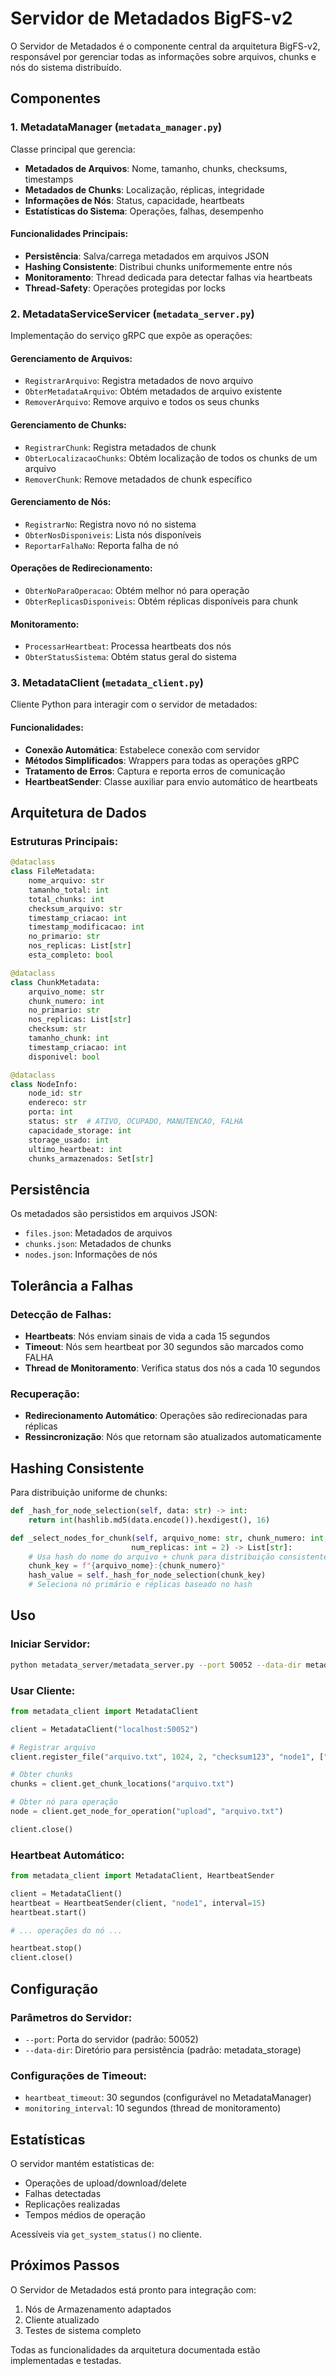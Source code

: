 # Servidor de Metadados BigFS-v2

O Servidor de Metadados é o componente central da arquitetura BigFS-v2, responsável por gerenciar todas as informações sobre arquivos, chunks e nós do sistema distribuído.

## Componentes

### 1. MetadataManager (`metadata_manager.py`)
Classe principal que gerencia:
- **Metadados de Arquivos**: Nome, tamanho, chunks, checksums, timestamps
- **Metadados de Chunks**: Localização, réplicas, integridade
- **Informações de Nós**: Status, capacidade, heartbeats
- **Estatísticas do Sistema**: Operações, falhas, desempenho

#### Funcionalidades Principais:
- **Persistência**: Salva/carrega metadados em arquivos JSON
- **Hashing Consistente**: Distribui chunks uniformemente entre nós
- **Monitoramento**: Thread dedicada para detectar falhas via heartbeats
- **Thread-Safety**: Operações protegidas por locks

### 2. MetadataServiceServicer (`metadata_server.py`)
Implementação do serviço gRPC que expõe as operações:

#### Gerenciamento de Arquivos:
- `RegistrarArquivo`: Registra metadados de novo arquivo
- `ObterMetadataArquivo`: Obtém metadados de arquivo existente
- `RemoverArquivo`: Remove arquivo e todos os seus chunks

#### Gerenciamento de Chunks:
- `RegistrarChunk`: Registra metadados de chunk
- `ObterLocalizacaoChunks`: Obtém localização de todos os chunks de um arquivo
- `RemoverChunk`: Remove metadados de chunk específico

#### Gerenciamento de Nós:
- `RegistrarNo`: Registra novo nó no sistema
- `ObterNosDisponiveis`: Lista nós disponíveis
- `ReportarFalhaNo`: Reporta falha de nó

#### Operações de Redirecionamento:
- `ObterNoParaOperacao`: Obtém melhor nó para operação
- `ObterReplicasDisponiveis`: Obtém réplicas disponíveis para chunk

#### Monitoramento:
- `ProcessarHeartbeat`: Processa heartbeats dos nós
- `ObterStatusSistema`: Obtém status geral do sistema

### 3. MetadataClient (`metadata_client.py`)
Cliente Python para interagir com o servidor de metadados:

#### Funcionalidades:
- **Conexão Automática**: Estabelece conexão com servidor
- **Métodos Simplificados**: Wrappers para todas as operações gRPC
- **Tratamento de Erros**: Captura e reporta erros de comunicação
- **HeartbeatSender**: Classe auxiliar para envio automático de heartbeats

## Arquitetura de Dados

### Estruturas Principais:

```python
@dataclass
class FileMetadata:
    nome_arquivo: str
    tamanho_total: int
    total_chunks: int
    checksum_arquivo: str
    timestamp_criacao: int
    timestamp_modificacao: int
    no_primario: str
    nos_replicas: List[str]
    esta_completo: bool

@dataclass
class ChunkMetadata:
    arquivo_nome: str
    chunk_numero: int
    no_primario: str
    nos_replicas: List[str]
    checksum: str
    tamanho_chunk: int
    timestamp_criacao: int
    disponivel: bool

@dataclass
class NodeInfo:
    node_id: str
    endereco: str
    porta: int
    status: str  # ATIVO, OCUPADO, MANUTENCAO, FALHA
    capacidade_storage: int
    storage_usado: int
    ultimo_heartbeat: int
    chunks_armazenados: Set[str]
```

## Persistência

Os metadados são persistidos em arquivos JSON:
- `files.json`: Metadados de arquivos
- `chunks.json`: Metadados de chunks
- `nodes.json`: Informações de nós

## Tolerância a Falhas

### Detecção de Falhas:
- **Heartbeats**: Nós enviam sinais de vida a cada 15 segundos
- **Timeout**: Nós sem heartbeat por 30 segundos são marcados como FALHA
- **Thread de Monitoramento**: Verifica status dos nós a cada 10 segundos

### Recuperação:
- **Redirecionamento Automático**: Operações são redirecionadas para réplicas
- **Ressincronização**: Nós que retornam são atualizados automaticamente

## Hashing Consistente

Para distribuição uniforme de chunks:
```python
def _hash_for_node_selection(self, data: str) -> int:
    return int(hashlib.md5(data.encode()).hexdigest(), 16)

def _select_nodes_for_chunk(self, arquivo_nome: str, chunk_numero: int, 
                           num_replicas: int = 2) -> List[str]:
    # Usa hash do nome do arquivo + chunk para distribuição consistente
    chunk_key = f"{arquivo_nome}:{chunk_numero}"
    hash_value = self._hash_for_node_selection(chunk_key)
    # Seleciona nó primário e réplicas baseado no hash
```

## Uso

### Iniciar Servidor:
```bash
python metadata_server/metadata_server.py --port 50052 --data-dir metadata_storage
```

### Usar Cliente:
```python
from metadata_client import MetadataClient

client = MetadataClient("localhost:50052")

# Registrar arquivo
client.register_file("arquivo.txt", 1024, 2, "checksum123", "node1", ["node2"])

# Obter chunks
chunks = client.get_chunk_locations("arquivo.txt")

# Obter nó para operação
node = client.get_node_for_operation("upload", "arquivo.txt")

client.close()
```

### Heartbeat Automático:
```python
from metadata_client import MetadataClient, HeartbeatSender

client = MetadataClient()
heartbeat = HeartbeatSender(client, "node1", interval=15)
heartbeat.start()

# ... operações do nó ...

heartbeat.stop()
client.close()
```

## Configuração

### Parâmetros do Servidor:
- `--port`: Porta do servidor (padrão: 50052)
- `--data-dir`: Diretório para persistência (padrão: metadata_storage)

### Configurações de Timeout:
- `heartbeat_timeout`: 30 segundos (configurável no MetadataManager)
- `monitoring_interval`: 10 segundos (thread de monitoramento)

## Estatísticas

O servidor mantém estatísticas de:
- Operações de upload/download/delete
- Falhas detectadas
- Replicações realizadas
- Tempos médios de operação

Acessíveis via `get_system_status()` no cliente.

## Próximos Passos

O Servidor de Metadados está pronto para integração com:
1. Nós de Armazenamento adaptados
2. Cliente atualizado
3. Testes de sistema completo

Todas as funcionalidades da arquitetura documentada estão implementadas e testadas.

